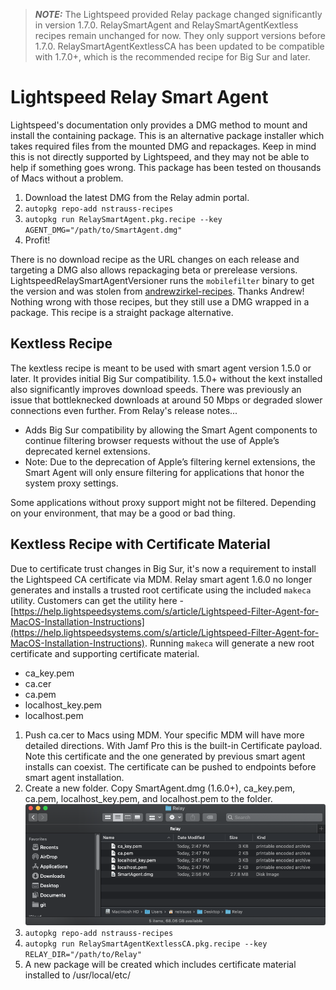 > **_NOTE:_** The Lightspeed provided Relay package changed significantly in version 1.7.0. RelaySmartAgent and RelaySmartAgentKextless recipes remain unchanged for now. They only support versions before 1.7.0. RelaySmartAgentKextlessCA has been updated to be compatible with 1.7.0+, which is the recommended recipe for Big Sur and later.
# Lightspeed Relay Smart Agent
Lightspeed's documentation only provides a DMG method to mount and install the containing package. This is an alternative package installer which takes required files from the mounted DMG and repackages. Keep in mind this is not directly supported by Lightspeed, and they may not be able to help if something goes wrong. This package has been tested on thousands of Macs without a problem. 

1. Download the latest DMG from the Relay admin portal.
2. `autopkg repo-add nstrauss-recipes`
3. `autopkg run RelaySmartAgent.pkg.recipe --key AGENT_DMG="/path/to/SmartAgent.dmg"`
4. Profit!

There is no download recipe as the URL changes on each release and targeting a DMG also allows repackaging beta or prerelease versions. LightspeedRelaySmartAgentVersioner runs the `mobilefilter` binary to get the version and was stolen from [andrewzirkel-recipes](https://github.com/autopkg/andrewzirkel-recipes/tree/master/LightspeedRelaySmartAgent). Thanks Andrew! Nothing wrong with those recipes, but they still use a DMG wrapped in a package. This recipe is a straight package alternative.

## Kextless Recipe
The kextless recipe is meant to be used with smart agent version 1.5.0 or later. It provides initial Big Sur compatibility. 1.5.0+ without the kext installed also significantly improves download speeds. There was previously an issue that bottleknecked downloads at around 50 Mbps or degraded slower connections even further. From Relay's release notes...

- Adds Big Sur compatibility by allowing the Smart Agent components to continue filtering browser requests without the use of Apple’s deprecated kernel extensions. 
- Note: Due to the deprecation of Apple’s filtering kernel extensions, the Smart Agent will only ensure filtering for applications that honor the system proxy settings.

Some applications without proxy support might not be filtered. Depending on your environment, that may be a good or bad thing.

## Kextless Recipe with Certificate Material
Due to certificate trust changes in Big Sur, it's now a requirement to install the Lightspeed CA certificate via MDM. Relay smart agent 1.6.0 no longer generates and installs a trusted root certificate using the included `makeca` utility. Customers can get the utility here - [https://help.lightspeedsystems.com/s/article/Lightspeed-Filter-Agent-for-MacOS-Installation-Instructions](https://help.lightspeedsystems.com/s/article/Lightspeed-Filter-Agent-for-MacOS-Installation-Instructions). Running `makeca` will generate a new root certificate and supporting certificate material.

- ca_key.pem
- ca.cer
- ca.pem
- localhost_key.pem
- localhost.pem

1. Push ca.cer to Macs using MDM. Your specific MDM will have more detailed directions. With Jamf Pro this is the built-in Certificate payload. Note this certificate and the one generated by previous smart agent installs can coexist. The certificate can be pushed to endpoints before smart agent installation.
2. Create a new folder. Copy SmartAgent.dmg (1.6.0+), ca_key.pem, ca.pem, localhost_key.pem, and localhost.pem to the folder.
![Relay folder structure](RelaySmartAgentKextlessCA.png)
3. `autopkg repo-add nstrauss-recipes`
4. `autopkg run RelaySmartAgentKextlessCA.pkg.recipe --key RELAY_DIR="/path/to/Relay"`
6. A new package will be created which includes certificate material installed to /usr/local/etc/
